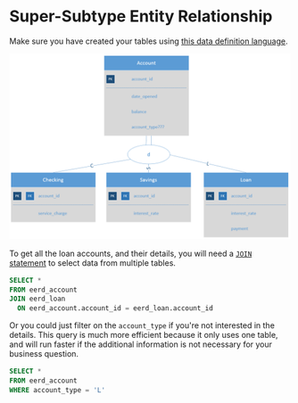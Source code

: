 # Super-Subtype Entity Relationship

Make sure you have created your tables
using [this data definition language][2].

![enhanced entity relationship diagram](./eerd.PNG)

To get all the loan accounts, and their details, you will need
a [`JOIN` statement][1] to select data from multiple tables.

```sql
SELECT *
FROM eerd_account
JOIN eerd_loan
  ON eerd_account.account_id = eerd_loan.account_id
```

Or you could just filter on the `account_type` if you're not interested in the details.
This query is much more efficient because it only uses one table,
and will run faster if the additional information is not necessary for your business question.

```sql
SELECT *
FROM eerd_account
WHERE account_type = 'L'
```

[1]:http://www.w3schools.com/sql/sql_join.asp
[2]:./ddl.sql
